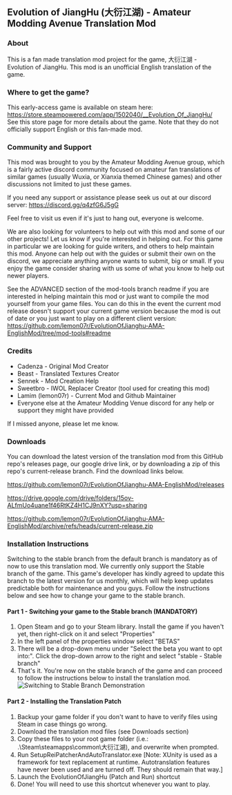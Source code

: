 ## Evolution of JiangHu (大衍江湖) - Amateur Modding Avenue Translation Mod
### About
This is a fan made translation mod project for the game, 大衍江湖 - Evolution of JiangHu. This mod is an unofficial English translation of the game. 
### Where to get the game?
This early-access game is available on steam here: https://store.steampowered.com/app/1502040/__Evolution_Of_JiangHu/ See this store page for more details about the game. Note that they do not officially support English or this fan-made mod.  
### Community and Support
This mod was brought to you by the Amateur Modding Avenue group, which is a fairly active discord community focused on amateur fan translations of similar games (usually Wuxia, or Xianxia themed Chinese games) and other discussions not limited to just these games. 

If you need any support or assistance please seek us out at our discord server: https://discord.gg/q4zfG6J5gG 

Feel free to visit us even if it's just to hang out, everyone is welcome.

We are also looking for volunteers to help out with this mod and some of our other projects! Let us know if you're interested in helping out. For this game in particular we are looking for guide writers, and others to help maintain this mod. Anyone can help out with the guides or submit their own on the discord, we appreciate anything anyone wants to submit, big or small. If you enjoy the game consider sharing with us some of what you know to help out newer players. 

See the ADVANCED section of the mod-tools branch readme if you are interested in helping maintain this mod or just want to compile the mod yourself from your game files. You can do this in the event the current mod release doesn't support your current game version because the mod is out of date or you just want to play on a different client version: https://github.com/lemon07r/EvolutionOfJianghu-AMA-EnglishMod/tree/mod-tools#readme
### Credits
- Cadenza - Original Mod Creator
- Beast - Translated Textures Creator
- Sennek - Mod Creation Help
- Sweetbro - IWOL Replacer Creator (tool used for creating this mod)
- Lamim (lemon07r) - Current Mod and Github Maintainer
- Everyone else at the Amateur Modding Venue discord for any help or support they might have provided

If I missed anyone, please let me know. 
### Downloads
You can download the latest version of the translation mod from this GitHub repo's releases page, our google drive link, or by downloading a zip of this repo's current-release branch. Find the download links below.

https://github.com/lemon07r/EvolutionOfJianghu-AMA-EnglishMod/releases

https://drive.google.com/drive/folders/15ov-ALfmUo4uane1f46RtKZ4H1CJ9nXY?usp=sharing

https://github.com/lemon07r/EvolutionOfJianghu-AMA-EnglishMod/archive/refs/heads/current-release.zip
### Installation Instructions
Switching to the stable branch from the default branch is mandatory as of now to use this translation mod. We currently only support the Stable branch of the game. This game's developer has kindly agreed to update this branch to the latest version for us monthly, which will help keep updates predictable both for maintenance and you guys. Follow the instructions below and see how to change your game to the stable branch.
#### Part 1 - Switching your game to the Stable branch (MANDATORY)
1. Open Steam and go to your Steam library. Install the game if you haven't yet, then right-click on it and select "Properties" 
2. In the left panel of the properties window select "BETAS" 
3. There will be a drop-down menu under "Select the beta you want to opt into:". Click the drop-down arrow to the right and select "stable - Stable branch" 
4. That's it. You're now on the stable branch of the game and can proceed to follow the instructions below to install the translation mod. 
![Switching to Stable Branch Demonstration](https://i.imgur.com/70yoood.gif)
#### Part 2 - Installing the Translation Patch
1. Backup your game folder if you don't want to have to verify files using Steam in case things go wrong. 
2. Download the translation mod files (see Downloads section) 
3. Copy these files to your root game folder (i.e.: .\Steam\steamapps\common\大衍江湖), and overwrite when prompted. 
4. Run SetupReiPatcherAndAutoTranslator.exe [Note: XUnity is used as a framework for text replacement at runtime. Autotranslation features have never been used and are turned off. They should remain that way.] 
5. Launch the EvolutionOfJiangHu (Patch and Run) shortcut 
6. Done! You will need to use this shortcut whenever you want to play. 
